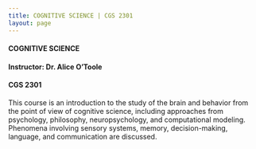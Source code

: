 ```yaml
---
title: COGNITIVE SCIENCE | CGS 2301
layout: page
---
```


#### COGNITIVE SCIENCE

#### Instructor: Dr. Alice O’Toole

#### CGS 2301

This course is an introduction to the study of the brain and behavior from the point of view of cognitive science, including approaches from psychology, philosophy, neuropsychology, and
computational modeling. Phenomena involving sensory systems, memory, decision-making, language, and communication are discussed.

